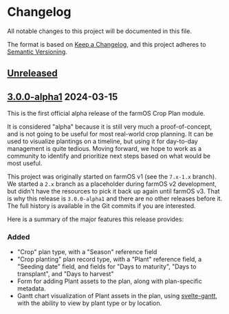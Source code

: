 # Changelog

All notable changes to this project will be documented in this file.

The format is based on [Keep a Changelog](https://keepachangelog.com/en/1.0.0/),
and this project adheres to [Semantic Versioning](https://semver.org/spec/v2.0.0.html).

## [Unreleased]

## [3.0.0-alpha1] 2024-03-15

This is the first official alpha release of the farmOS Crop Plan module.

It is considered "alpha" because it is still very much a proof-of-concept, and
is not going to be useful for most real-world crop planning. It can be used to
visualize plantings on a timeline, but using it for day-to-day management is
quite tedious. Moving forward, we hope to work as a community to identify and
prioritize next steps based on what would be most useful.

This project was originally started on farmOS v1 (see the `7.x-1.x` branch).
We started a `2.x` branch as a placeholder during farmOS v2 development, but
didn't have the resources to pick it back up again until farmOS v3. That is why
this release is `3.0.0-alpha1` and there are no other releases before it. The
full history is available in the Git commits if you are interested.

Here is a summary of the major features this release provides:

### Added

- "Crop" plan type, with a "Season" reference field
- "Crop planting" plan record type, with a "Plant" reference field, a "Seeding
  date" field, and fields for "Days to maturity", "Days to transplant", and
  "Days to harvest"
- Form for adding Plant assets to the plan, along with plan-specific metadata.
- Gantt chart visualization of Plant assets in the plan, using
  [svelte-gantt](https://github.com/ANovokmet/svelte-gantt), with the ability to
  view by plant type or by location.

[Unreleased]: https://github.com/mstenta/farmOS/compare/3.0.0-alpha1...HEAD
[3.0.0-alpha1]: https://github.com/mstenta/farmOS/releases/tag/3.0.0-alpha1
